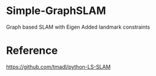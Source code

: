 # Simple-GraphSLAM
Graph based SLAM with Eigen
Added landmark constraints

# Reference
https://github.com/tmadl/python-LS-SLAM
